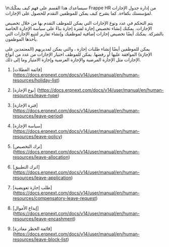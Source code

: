 \nسيساعدك هذا القسم على فهم كيف يمكّنك Frappe HR من إدارة جدول الإجازات لمؤسستك بكفاءة. كما يشرح كيف يمكن للموظفين التقدم للحصول على الإجازات.

يتم التحكم في عدد ونوع الإجازات التي يمكن للموظف التقدم بها من خلال تخصيص الإجازات. يمكنك إنشاء تخصيص إجازة لفترة إجازة بناءً على سياسة الإجازة الخاصة بالشركة. يمكنك أيضًا تخصيص إجازات إضافية لموظفيك وإنشاء تقارير لتتبع الإجازات التي يأخذها الموظفون.

يمكن للموظفين أيضًا إنشاء طلبات إجازة ، والتي يمكن لمديريهم (المعتمدين على الإجازة) الموافقة عليها أو رفضها. يمكن للموظف اختيار الإجازات من عدد من أنواع الإجازات مثل الإجازة المرضية والإجازة العرضية وإجازة الامتياز وما إلى ذلك.

1. [قائمة العطلات] (https://docs.erpnext.com/docs/v14/user/manual/en/human-resources/holiday-list)
    
2. [نوع الإجازة] (https://docs.erpnext.com/docs/v14/user/manual/en/human-resources/leave-type)
    
3. [فترة الإجازة] (https://docs.erpnext.com/docs/v14/user/manual/en/human-resources/leave-period)
    
4. [سياسة الإجازة] (https://docs.erpnext.com/docs/v14/user/manual/en/human-resources/leave-policy)
    
5. [ترك التخصيص] (https://docs.erpnext.com/docs/v14/user/manual/en/human-resources/leave-allocation)
    
6. [اترك التطبيق] (https://docs.erpnext.com/docs/v14/user/manual/en/human-resources/leave-application)
    
7. [طلب إجازة تعويضية] (https://docs.erpnext.com/docs/v14/user/manual/en/human-resources/compensatory-leave-request)
    
8. [إيداع الأموال] (https://docs.erpnext.com/docs/v14/user/manual/en/human-resources/leave-encashment)
    
9. [قائمة الحظر مغادرة] (https://docs.erpnext.com/docs/v14/user/manual/en/human-resources/leave-block-list)